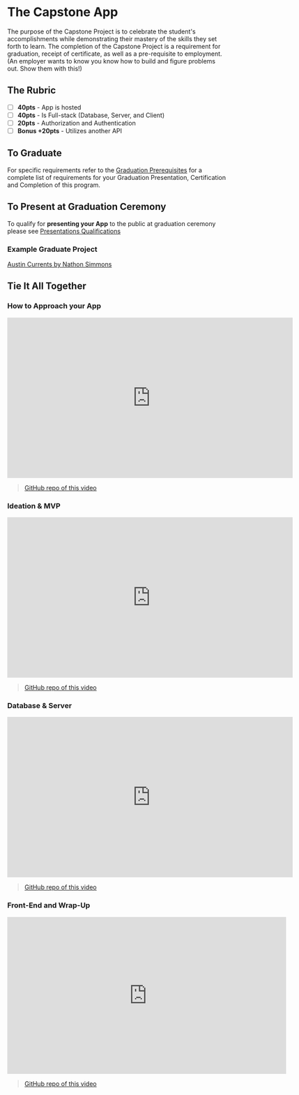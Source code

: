 # The Capstone App

The purpose of the Capstone Project is to celebrate the student's accomplishments while demonstrating their mastery of the skills they set forth to learn. The completion of the Capstone Project is a requirement for graduation, receipt of certificate, as well as a pre-requisite to employment. (An employer wants to know you know how to build and figure problems out. Show them with this!)

## The Rubric

- [ ] **40pts** - App is hosted
- [ ] **40pts** - Is Full-stack (Database, Server, and Client)
- [ ] **20pts** - Authorization and Authentication
- [ ] **Bonus +20pts** - Utilizes another API

## To Graduate

For specific requirements refer to the [Graduation Prerequisites](./../additionalResources/graduationPrerequisites.md) for a complete list of requirements for your Graduation Presentation, Certification and Completion of this program.

## To Present at Graduation Ceremony

To qualify for **presenting your App** to the public at graduation ceremony please see [Presentations Qualifications](./../additionalResources/presentationsQualifications.md)

### Example Graduate Project

[Austin Currents by Nathon Simmons](http://www.austincurrents.com/)

## Tie It All Together

### How to Approach your App

<!-- ! Video Content: Clayton@ACA - Tie It All Together: Overview 411.4.5.1 -->
<iframe src="https://player.vimeo.com/video/496108615?color=2565EF&byline=0&portrait=0" width="655" height="368" frameborder="0" allow="autoplay; fullscreen" allowfullscreen></iframe>

> [GitHub repo of this video](https://github.com/AustinCodingAcademy/tie-it-all-together)

### Ideation & MVP

<!-- TODO The video on Vimeo needs to be edited so the opening frame matches the content -->
<!-- ! Video Content: Clayton@ACA - Tie It All Together: Ideation & MVP  411.4.5.2 -->
<iframe src="https://player.vimeo.com/video/496118730?color=2565EF&byline=0&portrait=0" width="655" height="368" frameborder="0" allow="autoplay; fullscreen" allowfullscreen></iframe>

> [GitHub repo of this video](https://github.com/AustinCodingAcademy/tie-it-all-together)

### Database & Server

<!-- ! Video Content: Clayton@ACA - Tie It All Together: DB & Sever 411.4.5.3 -->
<iframe src="https://player.vimeo.com/video/496128288?color=2565EF&byline=0&portrait=0" width="655" height="368" frameborder="0" allow="autoplay; fullscreen" allowfullscreen></iframe>

> [GitHub repo of this video](https://github.com/AustinCodingAcademy/tie-it-all-together)

### Front-End and Wrap-Up

<!-- ! Video Content: Clayton@ACA - Tie It All Together: Front-End and Wrap-Up  411.4.5.4 -->
<iframe src="https://player.vimeo.com/video/496138429?color=2565EF&byline=0&portrait=0" width="640" height="360" frameborder="0" allow="autoplay; fullscreen" allowfullscreen></iframe>

> [GitHub repo of this video](https://github.com/AustinCodingAcademy/tie-it-all-together)